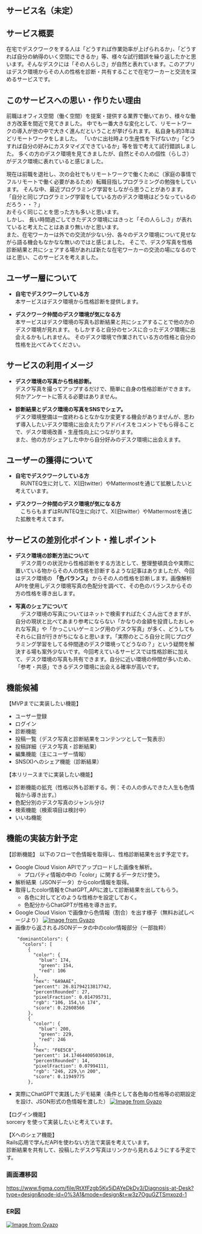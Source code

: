 ## サービス名（未定）

## サービス概要
在宅でデスクワークをする人は「どうすれば作業効率が上げられるか」、「どうすれば自分の納得のいく空間にできるか」等、様々な試行錯誤を繰り返したかと思います。そんなデスクには「その人らしさ」が自然と表れています。このアプリはデスク環境からその人の性格を診断・共有することで在宅ワーカーと交流を深めるサービスです。  

## このサービスへの思い・作りたい理由
前職はオフィス空間（働く空間）を提案・提供する業界で働いており、様々な働き方改革を間近で見てきました。
中でも一番大きな変化として、リモートワークの導入が世の中で大きく進んだということが挙げられます。
私自身も約3年ほどリモートワークをしました。
「いかに出社時より生産性を下げないか」「どうすれば自分の好みにカスタマイズできているか」等を皆で考えて試行錯誤しました。
多くの方のデスク環境を見てきましたが、自然とその人の個性（らしさ）がデスク環境に表れていると感じました。

現在は前職を退社し、次の会社でもリモートワークで働くために（家庭の事情でフルリモートで働く必要があるため）転職目指しプログラミングの勉強をしています。
そんな中、最近プログラミング学習をしながら思うことがあります。  
「自分と同じプログラミング学習をしている方のデスク環境はどうなっているのだろう・・？」  
おそらく同じことを思った方も多いと思います。  
しかし、 長い時間過ごしてきたデスク環境にはきっと「その人らしさ」が表れていると考えたことはあまり無いかと思います。   
また、在宅ワーカーは外での交流が少ない分、各々のデスク環境について見せながら語る機会もなかなな無いのではと感じました。
そこで、デスク写真を性格診断結果と共にシェアする場があれば新たな在宅ワーカーの交流の場になるのではと思い、このサービスを考えました。
 
## ユーザー層について
- **自宅でデスクワークしている方**  
本サービスはデスク環境から性格診断を提供します。

- **デスクワーク仲間のデスク環境が気になる方**  
本サービスはデスク環境の写真も診断結果と共にシェアすることで他の方のデスク環境が見れます。
もしかすると自分のセンスに合ったデスク環境に出会えるかもしれません。
そのデスク環境で作業されている方の性格と自分の性格を比べてみてください。

## サービスの利用イメージ
- **デスク環境の写真から性格診断。**    
デスク写真を撮ってアップするだけで、簡単に自身の性格診断ができます。
何かアンケートに答える必要はありません。

- **診断結果とデスク環境の写真をSNSでシェア。**   
デスク環境整備は一度終わるとなかなか変更する機会がありませんが、思わず導入したいデスク環境に出会えたりアドバイスをコメントでもら得ることで、デスク環境改善・生産性向上につながります。  
また、他の方がシェアした中から自分好みのデスク環境に出会えます。

## ユーザーの獲得について
- **自宅でデスクワークしている方**  
　RUNTEQ生に対して、X(旧twitter）やMattermostを通じて拡散したいと考えています。

- **デスクワーク仲間のデスク環境が気になる方**   
　こちらもまずはRUNTEQ生に向けて、X(旧twitter）やMattermostを通じた拡散を考えてます。

## サービスの差別化ポイント・推しポイント
- **デスク環境の診断方法について**  
　デスク周りの状況から性格診断をする方法として、整理整頓具合や実際に置いている物からその人の性格を診断するような記事はありましたが、今回はデスク環境の **「色バランス」** からその人の性格を診断します。画像解析APIを使用しデスク環境写真の色配分を調べて、その色のバランスからその方の性格を導き出します。

- **写真のシェアについて**  
　デスク環境の写真についてはネットで検索すればたくさん出てきますが、自分の現状と比べてあまり参考にならない「かなりの金額を投資したおしゃれな写真」や「かっこいいゲーミング用のデスク写真」が多く、どうしてもそれらに目が行きがちになると思います。「実際のところ自分と同じプログラミング学習をしてる仲間達のデスク環境ってどうなの？」という疑問を解決する場も案外少ないです。今回考えているサービスでは性格診断に加えて、デスク環境の写真も共有できます。自分に近い環境の仲間が多いため、「参考・共感」できるデスク環境に出会える確率が高いです。

## 機能候補
【MVPまでに実装したい機能】  
- ユーザー登録  
- ログイン  
- 診断機能  
- 投稿一覧（デスク写真と診断結果をコンテンツとして一覧表示）
- 投稿詳細（デスク写真・診断結果）
- 編集機能（主にユーザー情報）  
- SNS(X)へのシェア機能（診断結果）
  
【本リリースまでに実装したい機能】  
- 診断機能の拡充（性格以外も診断する。例：その人の歩んできた人生も色情報から導き出す。）  
- 色配分別のデスク写真のジャンル分け  
- 検索機能（検索項目は検討中）   
- いいね機能  

## 機能の実装方針予定
【診断機能】
以下のフローで色情報を取得し、性格診断結果を出す予定です。  
- Google Cloud Vision APIでアップロードした画像を解析。
  - プロパティ情報の中の「color」に関するデータだけ使う。
- 解析結果（JSONデータ）からcolor情報を取得。  
- 取得したcolor情報をChatGPT_APIに渡して診断結果を出してもらう。  
  - 各色に対してどのような性格かを設定しておく。  
  - 色配分からChatGPTが性格を導き出す。
- Google Cloud Vision で画像から色情報（割合）を出す様子（無料お試しページより）
[![Image from Gyazo](https://i.gyazo.com/d3a85b2eeccf34e1a029babd9174daee.png)](https://gyazo.com/d3a85b2eeccf34e1a029babd9174daee)
- 画像から返されるJSONデータの中のcolor情報部分（一部抜粋）
```
    "dominantColors": {
      "colors": [
        {
          "color": {
            "blue": 174,
            "green": 154,
            "red": 106
          },
          "hex": "6A9AAE",
          "percent": 26.81794213817742,
          "percentRounded": 27,
          "pixelFraction": 0.014795731,
          "rgb": "106, 154,\n 174",
          "score": 0.22608566
        },
        {
          "color": {
            "blue": 200,
            "green": 229,
            "red": 246
          },
          "hex": "F6E5C8",
          "percent": 14.174644005030618,
          "percentRounded": 14,
          "pixelFraction": 0.07994111,
          "rgb": "246, 229,\n 200",
          "score": 0.11949775
        },
```
- 実際にChatGPTで実践したデモ結果（条件として各色毎の性格等の初期設定を設け、JSON形式の色情報を渡した）
  [![Image from Gyazo](https://i.gyazo.com/b2a664f4e810b620ce5d6ca36f5fe425.png)](https://gyazo.com/b2a664f4e810b620ce5d6ca36f5fe425)

【ログイン機能】  
sorcery を使って実装したいと考えています。  

【Xへのシェア機能】  
Rails応用で学んだAPIを使わない方法で実装を考えています。  
診断結果を共有して、投稿したデスク写真はリンクから見れるようにする予定です。

### 画面遷移図
https://www.figma.com/file/RtXfFzgb5Kv5jDAYeDkDv3/Diagnosis-at-Desk?type=design&node-id=0%3A1&mode=design&t=w3z7OguGZTSmxozd-1

### ER図
[![Image from Gyazo](https://i.gyazo.com/47d0a9c05b2fae99bf02f2c867b84e84.png)](https://gyazo.com/47d0a9c05b2fae99bf02f2c867b84e84)